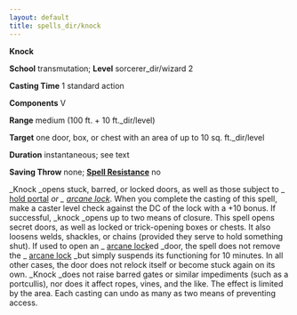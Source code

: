 ```yaml
---
layout: default
title: spells_dir/knock
---
```

 **Knock**

**School** transmutation; **Level** sorcerer_dir/wizard 2

**Casting Time** 1 standard action

**Components** V

**Range** medium (100 ft. + 10 ft._dir/level)

**Target** one door, box, or chest with an area of up to 10 sq. ft._dir/level

**Duration** instantaneous; see text

**Saving Throw** none; **[Spell Resistance](../../glossary#_spell-resistance)** no

_Knock _opens stuck, barred, or locked doors, as well as those subject to _ [hold portal](../holdPortal#_hold-portal) _or _ [arcane lock](../arcaneLock#_arcane-lock)_. When you complete the casting of this spell, make a caster level check against the DC of the lock with a +10 bonus. If successful, _knock _opens up to two means of closure. This spell opens secret doors, as well as locked or trick-opening boxes or chests. It also loosens welds, shackles, or chains (provided they serve to hold something shut). If used to open an _ [arcane lock](../arcaneLock#_arcane-lock)ed _door, the spell does not remove the _ [arcane lock](../arcaneLock#_arcane-lock) _but simply suspends its functioning for 10 minutes. In all other cases, the door does not relock itself or become stuck again on its own. _Knock _does not raise barred gates or similar impediments (such as a portcullis), nor does it affect ropes, vines, and the like. The effect is limited by the area. Each casting can undo as many as two means of preventing access.


